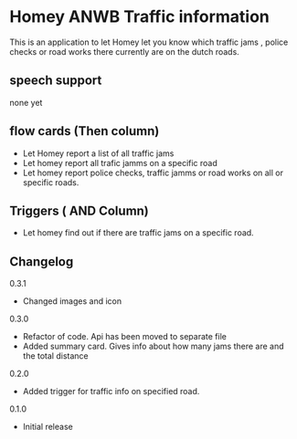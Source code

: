 # Homey ANWB Traffic information

This is an application to let Homey let you know which traffic jams , police checks or road works there currently are on
the dutch roads.

## speech support

none yet

## flow cards (Then column)

- Let Homey report a list of all traffic jams
- Let homey report all trafic jamms on a specific road
- Let homey report police checks, traffic jamms or road works on all or specific roads.

## Triggers ( AND Column)

- Let homey find out if there are traffic jams on a specific road. 

## Changelog

0.3.1
* Changed images and icon

0.3.0
* Refactor of code. Api has been moved to separate file
* Added summary card. Gives info about how many jams there are and the total distance

0.2.0
* Added trigger for traffic info on specified road.

0.1.0 
* Initial release
